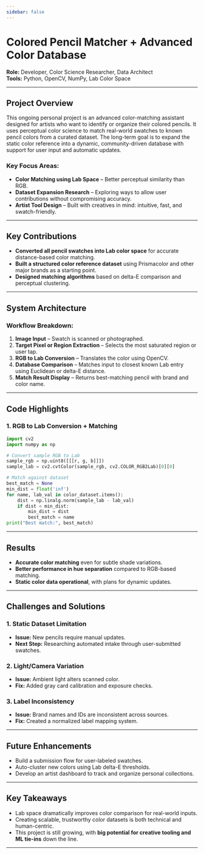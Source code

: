 ```yaml
---
sidebar: false
---
```

# Colored Pencil Matcher + Advanced Color Database  
**Role:** Developer, Color Science Researcher, Data Architect  
**Tools:** Python, OpenCV, NumPy, Lab Color Space  

---
## Project Overview  
This ongoing personal project is an advanced color-matching assistant designed for artists who want to identify or organize their colored pencils. It uses perceptual color science to match real-world swatches to known pencil colors from a curated dataset. The long-term goal is to expand the static color reference into a dynamic, community-driven database with support for user input and automatic updates.

### Key Focus Areas:  
- **Color Matching using Lab Space** – Better perceptual similarity than RGB.  
- **Dataset Expansion Research** – Exploring ways to allow user contributions without compromising accuracy.  
- **Artist Tool Design** – Built with creatives in mind: intuitive, fast, and swatch-friendly.  


---
## Key Contributions  
- **Converted all pencil swatches into Lab color space** for accurate distance-based color matching.  
- **Built a structured color reference dataset** using Prismacolor and other major brands as a starting point.  
- **Designed matching algorithms** based on delta-E comparison and perceptual clustering.

---
## System Architecture  
### Workflow Breakdown:  
1. **Image Input** – Swatch is scanned or photographed.  
2. **Target Pixel or Region Extraction** – Selects the most saturated region or user tap.  
3. **RGB to Lab Conversion** – Translates the color using OpenCV.  
4. **Database Comparison** – Matches input to closest known Lab entry using Euclidean or delta-E distance.  
5. **Match Result Display** – Returns best-matching pencil with brand and color name.  



---
## Code Highlights  
### 1. RGB to Lab Conversion + Matching  
```python
import cv2
import numpy as np

# Convert sample RGB to Lab
sample_rgb = np.uint8([[[r, g, b]]])
sample_lab = cv2.cvtColor(sample_rgb, cv2.COLOR_RGB2Lab)[0][0]

# Match against dataset
best_match = None
min_dist = float('inf')
for name, lab_val in color_dataset.items():
    dist = np.linalg.norm(sample_lab - lab_val)
    if dist < min_dist:
        min_dist = dist
        best_match = name
print("Best match:", best_match)
```

---
## Results  
- **Accurate color matching** even for subtle shade variations.  
- **Better performance in hue separation** compared to RGB-based matching.  
- **Static color data operational**, with plans for dynamic updates.  

---
## Challenges and Solutions  
### 1. Static Dataset Limitation  
- **Issue:** New pencils require manual updates.  
- **Next Step:** Researching automated intake through user-submitted swatches.  

### 2. Light/Camera Variation  
- **Issue:** Ambient light alters scanned color.  
- **Fix:** Added gray card calibration and exposure checks.  

### 3. Label Inconsistency  
- **Issue:** Brand names and IDs are inconsistent across sources.  
- **Fix:** Created a normalized label mapping system.  

---
## Future Enhancements  
- Build a submission flow for user-labeled swatches.  
- Auto-cluster new colors using Lab delta-E thresholds.  
- Develop an artist dashboard to track and organize personal collections.  

---
## Key Takeaways  
- Lab space dramatically improves color comparison for real-world inputs.  
- Creating scalable, trustworthy color datasets is both technical and human-centric.  
- This project is still growing, with **big potential for creative tooling and ML tie-ins** down the line.

---